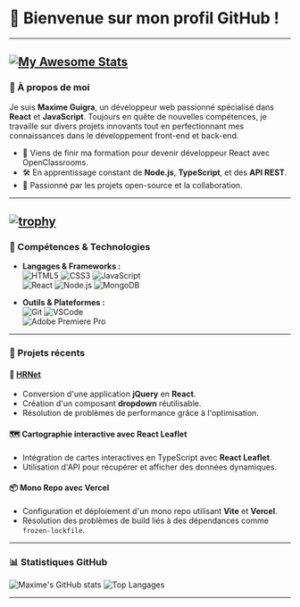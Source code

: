 # 👋 Bienvenue sur mon profil GitHub ! 

---
[![My Awesome Stats](https://awesome-github-stats.azurewebsites.net/user-stats/gmaxdev?cardType=level&theme=dark&preferLogin=false)](https://git.io/awesome-stats-card)
---

### 🎨 À propos de moi
Je suis **Maxime Guigra**, un développeur web passionné spécialisé dans **React** et **JavaScript**. Toujours en quête de nouvelles compétences, je travaille sur divers projets innovants tout en perfectionnant mes connaissances dans le développement front-end et back-end.

- 🚀 Viens de finir ma formation pour devenir développeur React avec OpenClassrooms.
- 🛠️ En apprentissage constant de **Node.js**, **TypeScript**, et des **API REST**.
- 🌱 Passionné par les projets open-source et la collaboration.

---
[![trophy](https://github-profile-trophy.vercel.app/?username=gmaxdev&theme=onedark)](https://github.com/ryo-ma/github-profile-trophy)
---

### 🔧 Compétences & Technologies
- **Langages & Frameworks :**  
  ![HTML5](https://img.shields.io/badge/-HTML5-orange?style=flat&logo=html5&logoColor=white) 
  ![CSS3](https://img.shields.io/badge/-CSS3-blue?style=flat&logo=css3&logoColor=white) 
  ![JavaScript](https://img.shields.io/badge/-JavaScript-yellow?style=flat&logo=javascript&logoColor=white)  
  ![React](https://img.shields.io/badge/-React-61DAFB?style=flat&logo=react&logoColor=white) 
  ![Node.js](https://img.shields.io/badge/-Node.js-339933?style=flat&logo=node.js&logoColor=white) 
  ![MongoDB](https://img.shields.io/badge/-MongoDB-green?style=flat&logo=mongodb&logoColor=white)

- **Outils & Plateformes :**  
  ![Git](https://img.shields.io/badge/-Git-F05032?style=flat&logo=git&logoColor=white) 
  ![VSCode](https://img.shields.io/badge/-VSCode-blue?style=flat&logo=visual-studio-code&logoColor=white)  
  ![Adobe Premiere Pro](https://img.shields.io/badge/-Premiere%20Pro-9999FF?style=flat&logo=adobe-premiere-pro&logoColor=white)

---

### 🌟 Projets récents
#### 📝 **[HRNet](https://github.com/GMaxDev/HRNet)**
- Conversion d'une application **jQuery** en **React**.
- Création d'un composant **dropdown** réutilisable.
- Résolution de problèmes de performance grâce à l'optimisation.

#### 🗺️ **Cartographie interactive avec React Leaflet**
- Intégration de cartes interactives en TypeScript avec **React Leaflet**.
- Utilisation d'API pour récupérer et afficher des données dynamiques.

#### 📦 **Mono Repo avec Vercel**
- Configuration et déploiement d'un mono repo utilisant **Vite** et **Vercel**.
- Résolution des problèmes de build liés à des dépendances comme `frozen-lockfile`.

---

### 📊 Statistiques GitHub
![Maxime's GitHub stats](https://github-readme-stats.vercel.app/api?username=gmaxdev&show_icons=true&theme=tokyonight&count_private=true)
![Top Langages](https://github-readme-stats.vercel.app/api/top-langs/?username=gmaxdev&layout=compact&theme=radical)

---
